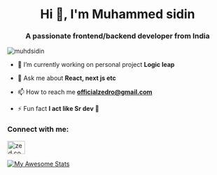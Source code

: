 
<h1 align="center">Hi 👋, I'm Muhammed sidin</h1>
<h3 align="center">A passionate frontend/backend developer from India</h3>

<p align="left"> <img src="https://komarev.com/ghpvc/?username=muhdsidin&label=Profile%20views&color=0e75b6&style=flat" alt="muhdsidin" /> </p>

- 🔭 I’m currently working on personal project **Logic leap**


- 💬 Ask me about **React, next js etc**

- 📫 How to reach me **officialzedro@gmail.com**

- ⚡ Fun fact **I act like Sr dev 🙂**

<h3 align="left">Connect with me:</h3>
<p align="left">
<a href="https://instagram.com/zed.coding_" target="blank"><img align="center" src="https://raw.githubusercontent.com/rahuldkjain/github-profile-readme-generator/master/src/images/icons/Social/instagram.svg" alt="zed.coding_" height="30" width="40" /></a>
</p>

[![My Awesome Stats](https://awesome-github-stats.azurewebsites.net/user-stats/sidin?cardType=github&theme=github-dark&preferLogin=true&Border=DD320C)](https://git.io/awesome-stats-card)
